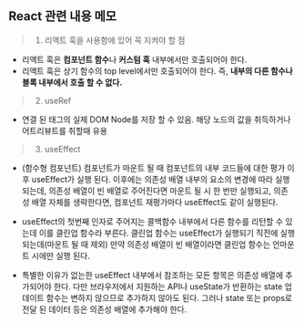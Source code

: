 ## React 관련 내용 메모

>1. 리액트 훅을 사용함에 있어 꼭 지켜야 할 점

  - 리액트 훅은 **컴포넌트 함수**나 **커스텀 훅** 내부에서만 호출되어야 한다.
  - 리액트 훅은 상기 함수의 top level에서만 호출되어야 한다. 즉, **내부의 다른 함수나 블록 내부에서 호출 할 수 없다.**

>2. useRef

  - 연결 된 태그의 실제 DOM Node를 저장 할 수 있음. 해당 노드의 값을 취득하거나 어트리뷰트를 취할때 유용

>3. useEffect

  - (함수형 컴포넌트) 컴포넌트가 마운트 될 때 컴포넌트의 내부 코드들에 대한 평가 이후 useEffect가 실행 된다.
  이후에는 의존성 배열 내부의 요소의 변경에 따라 실행되는데, 의존성 배열이 빈 배열로 주어진다면 마운트 될 시 한 번만 실행되고, 의존성 배열 자체를 생략한다면, 컴포넌트 재평가마다 useEffect도 같이 실행된다.

  - useEffect의 첫번째 인자로 주어지는 콜백함수 내부에서 다른 함수를 리턴할 수 있는데 이를 클린업 함수라 부른다. 
  클린업 함수는 useEffect가 실행되기 직전에 실행되는데(마운트 될 때 제외) 만약 의존성 배열이 빈 배열이라면 클린업 함수는 언마운트 시에만 실행 된다.

  - 특별한 이유가 없는한 useEffect 내부에서 참조하는 모든 항목은 의존성 배열에 추가되어야 한다.
  다만 브라우저에서 지원하는 API나 useState가 반환하는 state 업데이트 함수는 변하지 않으므로 추가하지 않아도 된다. 그러나 state 또는 props로 전달 된 데이터 등은 의존성 배열에 추가해야 한다.